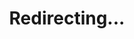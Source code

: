 ---
title: Redirecting...
layout: redirect
sitemap: false
permalink: /hall_of_fame/
redirect_to: /results/hall_of_fame
---